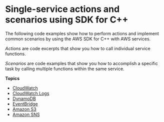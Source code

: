 # Single\-service actions and scenarios using SDK for C\+\+<a name="cpp_code_examples_categorized"></a>

The following code examples show how to perform actions and implement common scenarios by using the AWS SDK for C\+\+ with AWS services\.

*Actions* are code excerpts that show you how to call individual service functions\.

*Scenarios* are code examples that show you how to accomplish a specific task by calling multiple functions within the same service\.

**Topics**
+ [CloudWatch](cpp_cloudwatch_code_examples.md)
+ [CloudWatch Logs](cpp_cloudwatch-logs_code_examples.md)
+ [DynamoDB](cpp_dynamodb_code_examples.md)
+ [EventBridge](cpp_eventbridge_code_examples.md)
+ [Amazon S3](cpp_s3_code_examples.md)
+ [Amazon SNS](cpp_sns_code_examples.md)